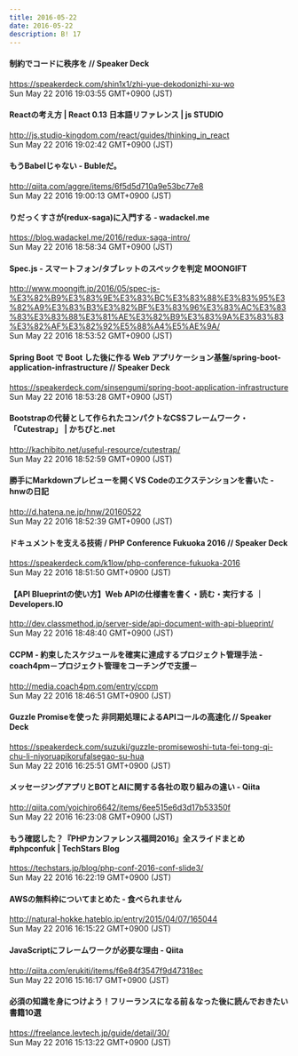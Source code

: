```yaml
---
title: 2016-05-22
date: 2016-05-22
description: B! 17
---
```


#### 制約でコードに秩序を // Speaker Deck
https://speakerdeck.com/shin1x1/zhi-yue-dekodonizhi-xu-wo<br>
Sun May 22 2016 19:03:55 GMT+0900 (JST)<br>


#### Reactの考え方 | React 0.13 日本語リファレンス | js STUDIO
http://js.studio-kingdom.com/react/guides/thinking_in_react<br>
Sun May 22 2016 19:02:42 GMT+0900 (JST)<br>


#### もうBabelじゃない - Bubleだ。
http://qiita.com/aggre/items/6f5d5d710a9e53bc77e8<br>
Sun May 22 2016 19:00:13 GMT+0900 (JST)<br>


#### りだっくすさが(redux-saga)に入門する - wadackel.me
https://blog.wadackel.me/2016/redux-saga-intro/<br>
Sun May 22 2016 18:58:34 GMT+0900 (JST)<br>


#### Spec.js - スマートフォン/タブレットのスペックを判定 MOONGIFT
http://www.moongift.jp/2016/05/spec-js-%E3%82%B9%E3%83%9E%E3%83%BC%E3%83%88%E3%83%95%E3%82%A9%E3%83%B3%E3%82%BF%E3%83%96%E3%83%AC%E3%83%83%E3%83%88%E3%81%AE%E3%82%B9%E3%83%9A%E3%83%83%E3%82%AF%E3%82%92%E5%88%A4%E5%AE%9A/<br>
Sun May 22 2016 18:53:52 GMT+0900 (JST)<br>


#### Spring Boot で Boot した後に作る Web アプリケーション基盤/spring-boot-application-infrastructure // Speaker Deck
https://speakerdeck.com/sinsengumi/spring-boot-application-infrastructure<br>
Sun May 22 2016 18:53:28 GMT+0900 (JST)<br>


#### Bootstrapの代替として作られたコンパクトなCSSフレームワーク・「Cutestrap」 | かちびと.net
http://kachibito.net/useful-resource/cutestrap/<br>
Sun May 22 2016 18:52:59 GMT+0900 (JST)<br>


#### 勝手にMarkdownプレビューを開くVS Codeのエクステンションを書いた - hnwの日記
http://d.hatena.ne.jp/hnw/20160522<br>
Sun May 22 2016 18:52:39 GMT+0900 (JST)<br>


#### ドキュメントを支える技術 / PHP Conference Fukuoka 2016 // Speaker Deck
https://speakerdeck.com/k1low/php-conference-fukuoka-2016<br>
Sun May 22 2016 18:51:50 GMT+0900 (JST)<br>


#### 【API Blueprintの使い方】Web APIの仕様書を書く・読む・実行する ｜ Developers.IO
http://dev.classmethod.jp/server-side/api-document-with-api-blueprint/<br>
Sun May 22 2016 18:48:40 GMT+0900 (JST)<br>


#### CCPM - 約束したスケジュールを確実に達成するプロジェクト管理手法 - coach4pm－プロジェクト管理をコーチングで支援－
http://media.coach4pm.com/entry/ccpm<br>
Sun May 22 2016 18:46:51 GMT+0900 (JST)<br>


#### Guzzle Promiseを使った 非同期処理によるAPIコールの高速化 // Speaker Deck
https://speakerdeck.com/suzuki/guzzle-promisewoshi-tuta-fei-tong-qi-chu-li-niyoruapikorufalsegao-su-hua<br>
Sun May 22 2016 16:25:51 GMT+0900 (JST)<br>


#### メッセージングアプリとBOTとAIに関する各社の取り組みの違い - Qiita
http://qiita.com/yoichiro6642/items/6ee515e6d3d17b53350f<br>
Sun May 22 2016 16:23:08 GMT+0900 (JST)<br>


#### もう確認した？『PHPカンファレンス福岡2016』全スライドまとめ #phpconfuk | TechStars Blog
https://techstars.jp/blog/php-conf-2016-conf-slide3/<br>
Sun May 22 2016 16:22:19 GMT+0900 (JST)<br>


#### AWSの無料枠についてまとめた - 食べられません
http://natural-hokke.hateblo.jp/entry/2015/04/07/165044<br>
Sun May 22 2016 16:15:22 GMT+0900 (JST)<br>


#### JavaScriptにフレームワークが必要な理由 - Qiita
http://qiita.com/erukiti/items/f6e84f3547f9d47318ec<br>
Sun May 22 2016 15:16:17 GMT+0900 (JST)<br>


#### 必須の知識を身につけよう！フリーランスになる前＆なった後に読んでおきたい書籍10選
https://freelance.levtech.jp/guide/detail/30/<br>
Sun May 22 2016 15:13:22 GMT+0900 (JST)<br>


